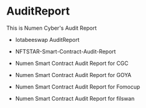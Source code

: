 # AuditReport
This is Numen Cyber's Audit Report

- Iotabeeswap AuditReport
- NFTSTAR-Smart-Contract-Audit-Report
- Numen Smart Contract Audit Report for CGC
- Numen Smart Contract Audit Report for GOYA
- Numen Smart Contract Audit Report for Fomocup

- Numen Smart Contract Audit Report for filswan
